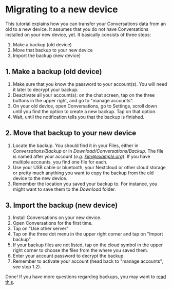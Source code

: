 # Migrating to a new device

This tutorial explains how you can transfer your Conversations data from an old to a new device. It assumes that you do not have Conversations installed on your new device, yet. It basically consists of three steps:

1. Make a backup (old device)
2. Move that backup to your new device
3. Import the backup (new device)

## 1. Make a backup (old device)
1. Make sure that you know the password to your account(s). You will need it later to decrypt your backup.
2. Deactivate all your account(s): on the chat screen, tap on the three buttons in the upper right, and go to "manage accounts".
3. On your old device, open Conversations, go to Settings, scroll down until you find the option to create a new backup. Tap on that option.
4. Wait, until the notification tells you that the backup is finished.

## 2. Move that backup to your new device
1. Locate the backup. You should find it in your Files, either in *Conversations/Backup* or in *Download/Conversations/Backup*. The file is named after your account (*e.g. kim@example.org*). If you have multiple accounts, you find one file for each.
2. Use your USB cable or bluetooth, your Nextcloud or other cloud storage or pretty much anything you want to copy the backup from the old device to the new device.
3. Remember the location you saved your backup to. For instance, you might want to save them to the *Download* folder.

## 3. Import the backup (new device)
1. Install Conversations on your new device.
2. Open Conversations for the first time.
3. Tap on "Use other server"
4. Tap on the three dot menu in the upper right corner and tap on "Import backup"
5. If your backup files are not listed, tap on the cloud symbol in the upper right corner to choose the files from the where you saved them.
6. Enter your account password to decrypt the backup.
7. Remember to activate your account (head back to "manage accounts", see step 1.2).

Done! If you have more questions regarding backups, you may want to [read this](https://github.com/iNPUTmice/Conversations#how-do-i-backup--move-conversations-to-a-new-device).
